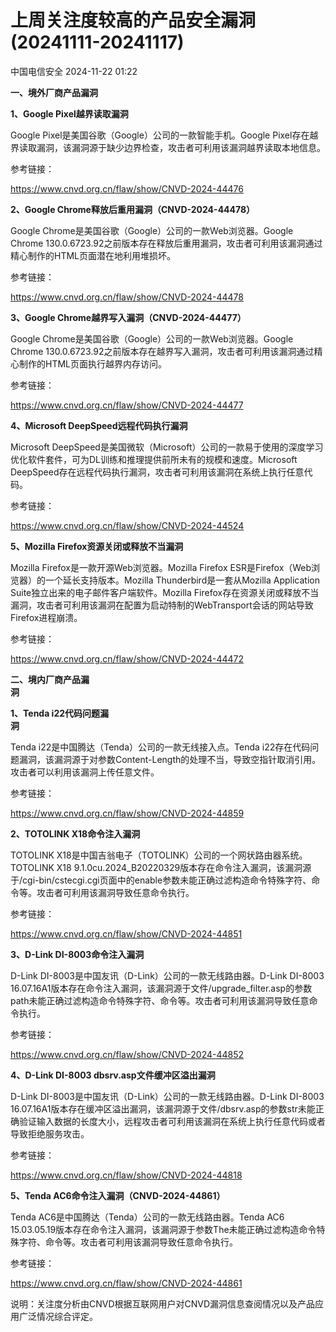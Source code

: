 #  上周关注度较高的产品安全漏洞(20241111-20241117)   
 中国电信安全   2024-11-22 01:22  
  
**一、境外厂商产品漏洞**  
  
**1、Google Pixel越界读取漏洞**  
  
Google Pixel是美国谷歌（Google）公司的一款智能手机。Google Pixel存在越界读取漏洞，该漏洞源于缺少边界检查，攻击者可利用该漏洞越界读取本地信息。  
  
参考链接：  
  
https://www.cnvd.org.cn/flaw/show/CNVD-2024-44476  
  
**2、Google Chrome释放后重用漏洞（CNVD-2024-44478）**  
  
Google Chrome是美国谷歌（Google）公司的一款Web浏览器。Google Chrome
130.0.6723.92之前版本存在释放后重用漏洞，攻击者可利用该漏洞通过精心制作的HTML页面潜在地利用堆损坏。  
  
参考链接：  
  
https://www.cnvd.org.cn/flaw/show/CNVD-2024-44478  
  
**3、Google Chrome越界写入漏洞（CNVD-2024-44477）**  
  
Google Chrome是美国谷歌（Google）公司的一款Web浏览器。Google Chrome
130.0.6723.92之前版本存在越界写入漏洞，攻击者可利用该漏洞通过精心制作的HTML页面执行越界内存访问。  
  
参考链接：  
  
https://www.cnvd.org.cn/flaw/show/CNVD-2024-44477  
  
**4、Microsoft DeepSpeed远程代码执行漏洞**  
  
Microsoft DeepSpeed是美国微软（Microsoft）公司的一款易于使用的深度学习优化软件套件，可为DL训练和推理提供前所未有的规模和速度。Microsoft DeepSpeed存在远程代码执行漏洞，攻击者可利用该漏洞在系统上执行任意代码。  
  
参考链接：  
  
https://www.cnvd.org.cn/flaw/show/CNVD-2024-44524  
  
**5、Mozilla Firefox资源关闭或释放不当漏洞**  
  
Mozilla Firefox是一款开源Web浏览器。Mozilla Firefox ESR是Firefox（Web浏览器）的一个延长支持版本。Mozilla Thunderbird是一套从Mozilla Application Suite独立出来的电子邮件客户端软件。Mozilla Firefox存在资源关闭或释放不当漏洞，攻击者可利用该漏洞在配置为启动特制的WebTransport会话的网站导致Firefox进程崩溃。  
  
参考链接：  
  
https://www.cnvd.org.cn/flaw/show/CNVD-2024-44472  
  
  
**二、境内厂商产品漏**  
**洞**  
  
**1、Tenda i22代码问题漏**  
**洞**  
  
Tenda i22是中国腾达（Tenda）公司的一款无线接入点。Tenda i22存在代码问题漏洞，该漏洞源于对参数Content-Length的处理不当，导致空指针取消引用。攻击者可以利用该漏洞上传任意文件。  
  
参考链接：  
  
https://www.cnvd.org.cn/flaw/show/CNVD-2024-44859  
  
**2、TOTOLINK X18命令注入漏洞**  
  
TOTOLINK X18是中国吉翁电子（TOTOLINK）公司的一个网状路由器系统。TOTOLINK X18
9.1.0cu.2024_B20220329版本存在命令注入漏洞，该漏洞源于/cgi-bin/cstecgi.cgi页面中的enable参数未能正确过滤构造命令特殊字符、命令等。攻击者可利用该漏洞导致任意命令执行。  
  
参考链接：  
  
https://www.cnvd.org.cn/flaw/show/CNVD-2024-44851  
  
**3、D-Link DI-8003命令注入漏洞**  
  
D-Link DI-8003是中国友讯（D-Link）公司的一款无线路由器。D-Link DI-8003 16.07.16A1版本存在命令注入漏洞，该漏洞源于文件/upgrade_filter.asp的参数path未能正确过滤构造命令特殊字符、命令等。攻击者可利用该漏洞导致任意命令执行。  
  
参考链接：  
  
https://www.cnvd.org.cn/flaw/show/CNVD-2024-44852  
  
**4、D-Link DI-8003 dbsrv.asp文件缓冲区溢出漏洞**  
  
D-Link DI-8003是中国友讯（D-Link）公司的一款无线路由器。D-Link DI-8003 16.07.16A1版本存在缓冲区溢出漏洞，该漏洞源于文件/dbsrv.asp的参数str未能正确验证输入数据的长度大小，远程攻击者可利用该漏洞在系统上执行任意代码或者导致拒绝服务攻击。  
  
参考链接：  
  
https://www.cnvd.org.cn/flaw/show/CNVD-2024-44818  
  
**5、Tenda AC6命令注入漏洞（CNVD-2024-44861）**  
  
Tenda AC6是中国腾达（Tenda）公司的一款无线路由器。Tenda AC6 15.03.05.19版本存在命令注入漏洞，该漏洞源于参数The未能正确过滤构造命令特殊字符、命令等。攻击者可利用该漏洞导致任意命令执行。  
  
参考链接：  
  
https://www.cnvd.org.cn/flaw/show/CNVD-2024-44861  
  
  
说明：关注度分析由CNVD根据互联网用户对CNVD漏洞信息查阅情况以及产品应用广泛情况综合评定。  
  
